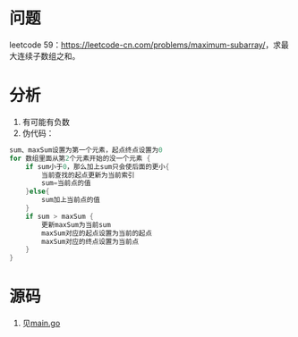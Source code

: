 # 问题

leetcode 59：<https://leetcode-cn.com/problems/maximum-subarray/>，求最大连续子数组之和。

# 分析

1. 有可能有负数
2. 伪代码：

```go
sum、maxSum设置为第一个元素，起点终点设置为0
for 数组里面从第2个元素开始的没一个元素 {
    if sum小于0，那么加上sum只会使后面的更小{
        当前查找的起点更新为当前索引
        sum=当前点的值
    }else{
        sum加上当前点的值
    }
    if sum > maxSum {
        更新maxSum为当前sum
        maxSum对应的起点设置为当前的起点
        maxSum对应的终点设置为当前点
    }
}
```



# 源码

1. 见[main.go](main.go)